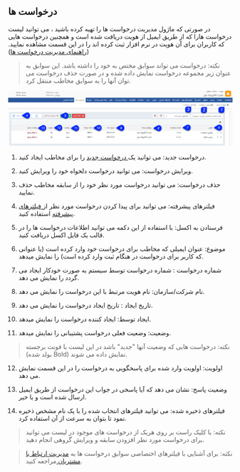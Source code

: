 ﻿## درخواست ها

در صورتی که ماژول مدیریت درخواست ها را تهیه کرده باشید ، می توانید لیست  درخواست هارا که  از طریق  ایمیل از هویت دریافت شده است و همچنین درخواست هایی که کاربران برای آن هویت در نرم افزار ثبت کرده اند  را در این قسمت  مشاهده نمایید. ([راهنمای مدیریت درخواست ها](https://github.com/1stco/PayamGostarDocs/blob/master/help%202.5.4/Settings/Personalization-crm/Manage-requests/Manage-requests.md))

> نکته: درخواست می تواند سوابق مختص به خود را داشته باشد. این سوابق به عنوان زیر مجموعه درخواست نمایش داده شده و در صورت حذف درخواست می توان آنها را به سوابق مخاطب منتقل کرد.

![](Bank-request.png)

1.  درخواست جدید: می توانید یک[ درخواست جدید](https://github.com/1stco/PayamGostarDocs/blob/master/help%202.5.4/Integrated-bank/Database/Records/new-request/new-request.md) را برای مخاطب ایجاد کنید.

2. ویرایش درخواست: می توانید درخواست دلخواه خود را ویرایش کنید.

3. حذف درخواست: می توانید درخواست مورد نظر خود را از سابقه مخاطب حذف نمایید.

4.  فیلترهای پیشرفته: می توانید برای پیدا کردن درخواست مورد نظر از[ فیلترهای پیشرفته](https://github.com/1stco/PayamGostarDocs/blob/master/help%202.5.4/Customer-relationship-management/Advanced-filter/Advanced-filter.md) استفاده کنید.

5. فرستادن به اکسل: با استفاده از این دکمه می توانید اطلاعات  درخواست ها را در قالب یک فایل اکسل دریافت کنید.

6. موضوع: عنوان ایمیلی که مخاطب برای درخواست خود وارد کرده است (یا عنوانی که کاربر برای درخواست در هنگام ثبت وارد کرده است) را نمایش میدهد.

7. شماره درخواست : شماره درخواست توسط سیستم به صورت خودکار ایجاد می گردد را نمایش می دهد.

8. نام شرکت/سازمان: نام هویت مرتبط با این درخواست را نمایش می دهد.

9. تاریخ ایجاد : تاریخ ایجاد درخواست را نمایش می دهد.

10. ایجاد توسط: ایجاد کننده درخواست را نمایش میدهد.

11. وضعیت: وضعیت فعلی درخواست پشتیبانی را نمایش میدهد.

> نکته: درخواست هایی که وضعیت آنها "جدید" باشد در این لیست با فونت برجسته (بولد شده Bold) نمایش داده می شوند.

12. اولویت: اولویت وارد شده برای پاسخگویی به درخواست را در این قسمت نمایش می دهد.

13. وضعیت پاسخ: نشان می دهد که آیا پاسخی در جواب این درخواست از طریق ایمیل ارسال شده است و یا خیر.

14. فیلترهای ذخیره شده: می توانید فیلترهای انتخاب شده را با یک نام مشخص ذخیره نمود تا بتوان به سرعت از آن استفاده کرد.


> نکته:  با کلیک راست بر روی هریک از درخواست های موجود در لیست می توانید برای درخواست مورد نظر افزودن سابقه و ویرایش گروهی انجام دهید.

> نکته: برای آشنایی با  فیلترهای اختصاصی سوابق درخواست ها به [مدیریت ارتباط با مشتریان ](https://github.com/1stco/PayamGostarDocs/blob/master/help%202.5.4/Customer-relationship-management/Customer-Relationship-Management.md)مراجعه کنید.

